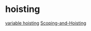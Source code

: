 # hoisting

[variable hoisting](https://stackoverflow.com/questions/3725546/variable-hoisting/3725763#3725763)
[Scoping-and-Hoisting](http://www.adequatelygood.com/JavaScript-Scoping-and-Hoisting.html)
